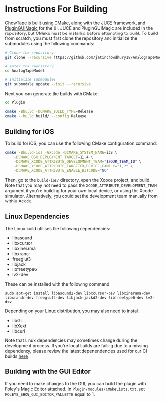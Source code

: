 # Instructions For Building
ChowTape is built using [CMake](https://cmake.org),
along with the [JUCE](https://github.com/juce-framework/JUCE) 
framework, and [PluginGUIMagic](https://github.com/ffAudio/PluginGUIMagic)
for the UI. JUCE and PluginGUIMagic are included in
the repository, but CMake must be installed before
attempting to build. To build from scratch, you must
first clone the repository and initialize the submodules 
using the following commands:

```bash
# Clone the repository
git clone --recursive https://github.com/jatinchowdhury18/AnalogTapeModel.git

# Enter the repository
cd AnalogTapeModel

# Initialize submodules
git submodule update --init --recursive
```

Next you can generate the builds with CMake:

```bash
cd Plugin

cmake -Bbuild -DCMAKE_BUILD_TYPE=Release
cmake --build build/ --config Release
```

## Building for iOS

To build for iOS, you can use the following CMake configuration command:
```bash
cmake -Bbuild-ios -GXcode -DCMAKE_SYSTEM_NAME=iOS \
    -DCMAKE_OSX_DEPLOYMENT_TARGET=11.4 \
    -DCMAKE_XCODE_ATTRIBUTE_DEVELOPMENT_TEAM="$YOUR_TEAM_ID" \
    -DCMAKE_XCODE_ATTRIBUTE_TARGETED_DEVICE_FAMILY="1,2" \
    -DCMAKE_XCODE_ATTRIBUTE_ENABLE_BITCODE="NO"
```
Then, go to the `build-ios/` directory, open the Xcode 
project, and build. Note that you may not need to pass
the  `XCODE_ATTRIBUTE_DEVELOPMENT_TEAM` argument if
you're  building for your own local device, or using
the Xcode simulator. Alternatively, you could set the 
development team manually from within Xcode.

## Linux Dependencies
The Linux build utilises the following dependencies:
- libasound
- libxcursor
- libxinerama
- libxrandr
- freeglut3
- libjack
- libfreetype6
- lv2-dev

These can be installed with the following command:
```
sudo apt-get install libasound2-dev libxcursor-dev libxinerama-dev libxrandr-dev freeglut3-dev libjack-jackd2-dev libfreetype6-dev lv2-dev
```
Depending on your Linux distribution, you may also need to install:
- libGL
- libXext
- libcurl

Note that Linux dependencies may sometimes change during
the development process. If you're local builds are failing
due to a missing dependency, please review the latest
depenendencies used for our CI builds [here](https://github.com/jatinchowdhury18/AnalogTapeModel/blob/master/.github/workflows/cmake.yml#L32).

## Building with the GUI Editor
If you need to make changes to the GUI, you can build
the plugin with Foley's Magic Editor attached. In
`Plugin/modules/CMakeLists.txt`, set 
`FOLEYS_SHOW_GUI_EDITOR_PALLETTE` equal to 1.
